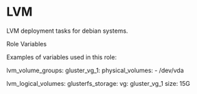 LVM
========

LVM deployment tasks for debian systems.

Role Variables

Examples of variables used in this role:

lvm_volume_groups:
  gluster_vg_1:
    physical_volumes:
      - /dev/vda

lvm_logical_volumes:
  glusterfs_storage:
    vg: gluster_vg_1
    size: 15G



